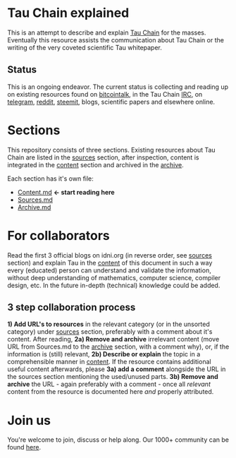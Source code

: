 # Tau Chain explained
This is an attempt to describe and explain [Tau Chain](https://github.com/IDNI/) for the masses. Eventually this resource assists the communication about Tau Chain or the writing of the very coveted scientific Tau whitepaper.
## Status
This is an ongoing endeavor. The current status is collecting and reading up on existing resources found on [bitcointalk](https://bitcointalk.org/index.php?topic=950309.0), in the Tau Chain [IRC](https://webchat.freenode.net/?channels=##idni), on [telegram](https://t.me/tauchain), [reddit](https://www.reddit.com/r/tauchain/), [steemit](https://steemit.com/created/tauchain), blogs, scientific papers and elsewhere online.

# Sections
This repository consists of three sections. Existing resources about Tau Chain are listed in the [sources](Sources.md) section, after inspection, content is integrated in the [content](Content.md) section and archived in the [archive](Archive.md).

Each section has it's own file:
* [Content.md](Content.md) **<- start reading here**
* [Sources.md](Sources.md)
* [Archive.md](Archive.md)

# For collaborators
Read the first 3 official blogs on idni.org (in reverse order, see [sources](Sources.md) section) and explain Tau in the [content](Content.md) of this document in such a way every (educated) person can understand and validate the information, without deep understanding of mathematics, computer science, compiler design, etc. In the future in-depth (technical) knowledge could be added.
## 3 step collaboration process
**1) Add URL's to resources** in the relevant category (or in the unsorted category) under [sources](Sources.md) section, preferably with a comment about it's content. After reading, **2a) Remove and archive** irrelevant content (move URL from Sources.md to the [archive](Archive.md) section, with a comment why), or, if the information is (still) relevant,  **2b) Describe or explain** the topic in a comprehensible manner in [content](Content.md). If the resource contains additional useful content afterwards, please **3a) add a comment** alongside the URL in the sources section mentioning the used/unused parts. **3b) Remove and archive** the URL - again preferably with a comment - once all *relevant* content from the resource is documented here *and* properly attributed.

# Join us
You're welcome to join, discuss or help along. Our 1000+ community can be found [here](https://t.me/tauchain).
